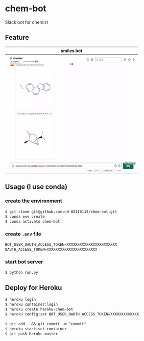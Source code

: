 # chem-bot

Slack bot for chemist

## Feature

| smiles bot                |
|---------------------------|
| <img  src="https://raw.githubusercontent.com/nd-02110114/chem-bot/master/gif/smiles.gif" width="420" height="380"/> |


## Usage (I use conda)

### create the environment
```
$ git clone git@github.com:nd-02110114/chem-bot.git
$ conda env create
$ conda activate chem-bot
```

### create `.env` file
```
BOT_USER_OAUTH_ACCESS_TOKEN=XXXXXXXXXXXXXXXXXXXXXXX
OAUTH_ACCESS_TOKEN=XXXXXXXXXXXXXXXXXXXXXXX
```

### start bot server
```
$ python run.py
```

## Deploy for Heroku

```
$ heroku login
$ heroku container:login
$ heroku create heroku-chem-bot
$ heroku config:set BOT_USER_OAUTH_ACCESS_TOKEN=XXXXXXXXXXXXX

$ git add . && git commit -m "commit"
$ heroku stack:set container
$ git push heroku master
```
